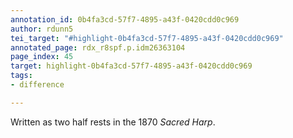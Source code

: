```yaml
---
annotation_id: 0b4fa3cd-57f7-4895-a43f-0420cdd0c969
author: rdunn5
tei_target: "#highlight-0b4fa3cd-57f7-4895-a43f-0420cdd0c969"
annotated_page: rdx_r8spf.p.idm26363104
page_index: 45
target: highlight-0b4fa3cd-57f7-4895-a43f-0420cdd0c969
tags:
- difference

---
```

Written as two half rests in the 1870 *Sacred Harp*.